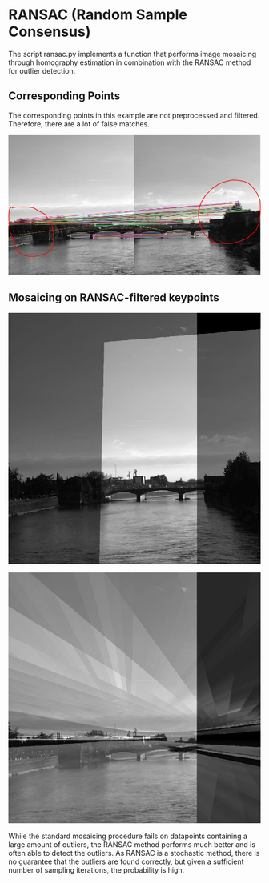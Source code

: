 # RANSAC (Random Sample Consensus)

The script ransac.py implements a function that performs image mosaicing
through homography estimation in combination with the RANSAC method for
outlier detection. 

## Corresponding Points

The corresponding points in this example are not preprocessed and filtered.
Therefore, there are a lot of false matches.

![keypoints with outliers](../images/image_keypoints_with_outliers.jpg)

## Mosaicing on RANSAC-filtered keypoints

![mosaicing with outliers and RANSAC](../images/image_mosaic_outliers_RANSAC.jpg)

![mosaicing with outliers](../images/image_mosaic_outliers.jpg)

While the standard mosaicing procedure fails on datapoints
containing a large amount of outliers, the RANSAC method performs much better
and is often able to detect the outliers. As RANSAC is a stochastic method,
there is no guarantee that the outliers are found correctly, but given
a sufficient number of sampling iterations, the probability is high.